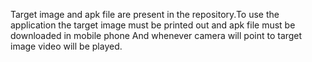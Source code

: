 Target image and apk file are present in the repository.To use the application the target image must be printed out and apk file must be downloaded in mobile phone And whenever camera will point to target image video will be played.
